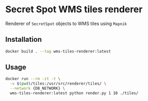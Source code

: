 # Secret Spot WMS tiles renderer

Renderer of `SecretSpot` objects to WMS tiles using `Mapnik`

## Installation
```bash
docker build . --tag wms-tiles-renderer:latest
```

## Usage
```bash
docker run --rm -it -t \
  -v $(pwd)/tiles:/usr/src/renderer/tiles/ \
  --network {DB_NETWORK} \
  wms-tiles-renderer:latest python render.py 1 10 ./tiles/
```

